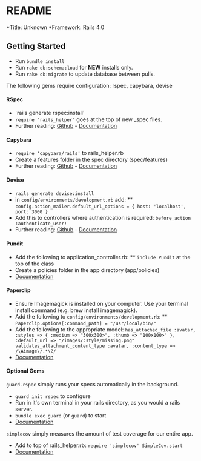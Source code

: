 # README

*Title: Unknown
*Framework: Rails 4.0

## Getting Started
* Run `bundle install`
* Run `rake db:schema:load` for <b>NEW</b> installs only.
* Run `rake db:migrate` to update database between pulls.

The following gems require configuration: rspec, capybara, devise

#### RSpec
* `rails generate rspec:install'
* `require "rails_helper"` goes at the top of new _spec files.
* Further reading: [Github](https://github.com/rspec/rspec-rails) - [Documentation](https://relishapp.com/rspec)

#### Capybara
* `require 'capybara/rails'` to rails_helper.rb
* Create a features folder in the spec directory (spec/features)
* Further reading: [Github](https://github.com/jnicklas/capybara) - [Documentation](http://www.rubydoc.info/github/jnicklas/capybara/master/Capybara/Node)

#### Devise
* `rails generate devise:install`
* in `config/environments/development.rb` add: 
** `config.action_mailer.default_url_options = { host: 'localhost', port: 3000 }`
* Add this to controllers where authentication is required: `before_action :authenticate_user!`
* Further reading: [Github](https://github.com/plataformatec/devise) - [Documentation](http://devise.plataformatec.com.br/)

#### Pundit
* Add the following to application_controller.rb:
** `include Pundit` at the top of the class
* Create a policies folder in the app directory (app/policies)
* [Documentation](https://github.com/elabs/pundit)

#### Paperclip
* Ensure Imagemagick is installed on your computer. Use your terminal install command (e.g. brew install imagemagick).
* Add the following to `config/environments/development.rb`:
** `Paperclip.options[:command_path] = "/usr/local/bin/"`
* Add the following to the appropriate model:
`has_attached_file :avatar, :styles => { :medium => "300x300>", :thumb => "100x100>" }, :default_url => "/images/:style/missing.png"
  validates_attachment_content_type :avatar, :content_type => /\Aimage\/.*\Z/`
* [Documentation](https://github.com/thoughtbot/paperclip)

#### Optional Gems

`guard-rspec` simply runs your specs automatically in the background. 
* `guard init rspec` to configure
* Run in it's own terminal in your rails directory, as you would a rails server.
* `bundle exec guard` (or `guard`) to start
* [Documentation](https://github.com/guard/guard#readme)

`simplecov` simply measures the amount of test coverage for our entire app.
* Add to top of rails_helper.rb:
`require 'simplecov'
SimpleCov.start`
* [Documentation](https://github.com/colszowka/simplecov)


